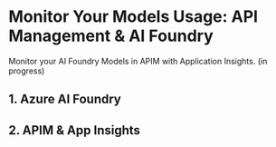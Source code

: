 # Monitor Your Models Usage: API Management & AI Foundry
Monitor your AI Foundry Models in APIM with Application Insights. (in progress)

## 1. Azure AI Foundry


## 2. APIM & App Insights
